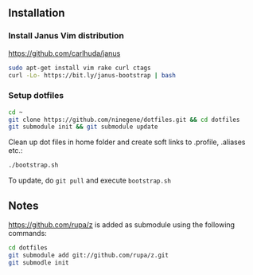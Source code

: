 ## Installation
### Install Janus Vim distribution
https://github.com/carlhuda/janus

```bash
sudo apt-get install vim rake curl ctags
curl -Lo- https://bit.ly/janus-bootstrap | bash
```
### Setup dotfiles
```bash
cd ~
git clone https://github.com/ninegene/dotfiles.git && cd dotfiles 
git submodule init && git submodule update
```

Clean up dot files in home folder and create soft links to .profile, .aliases etc.:

```bash
./bootstrap.sh 
```

To update, do `git pull` and execute `bootstrap.sh`

## Notes
https://github.com/rupa/z is added as submodule using the following
commands:
```bash
cd dotfiles
git submodule add git://github.com/rupa/z.git
git submodle init
```
